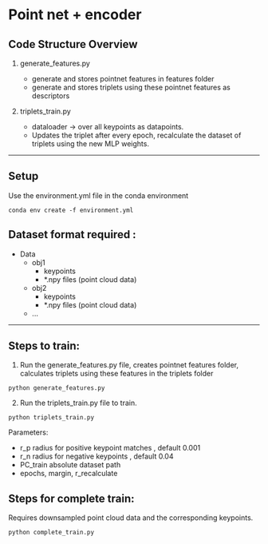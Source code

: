 
# Point net + encoder
## Code Structure Overview

1. generate_features.py 
    * generate and stores pointnet features in features folder    
    * generate and stores triplets using these pointnet features as descriptors

2. triplets_train.py  
    * dataloader -> over all keypoints as datapoints.  
    * Updates the triplet after every epoch, recalculate the dataset of triplets using the new MLP weights.
***
## Setup 
Use the environment.yml file in the conda environment
```
conda env create -f environment.yml
```
## Dataset format required : 

- Data 
    - obj1 
      - keypoints 
      - *.npy files (point cloud data)
    - obj2 
      - keypoints 
      - *.npy files (point cloud data)
    - ...
***
## Steps to train: 
1) Run the generate_features.py file, creates pointnet features folder, calculates triplets using these features in the triplets folder 
```
python generate_features.py
```

2) Run the triplets_train.py file to train.
```
python triplets_train.py
```
Parameters:
- r_p radius for positive keypoint matches , default 0.001
- r_n radius for negative keypoints , default 0.04
- PC_train absolute dataset path 
- epochs, margin, r_recalculate 


## Steps for complete train:  
Requires downsampled point cloud data and the corresponding keypoints.
```
python complete_train.py
```

